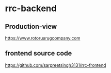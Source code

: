 # rrc-backend

## Production-view
https://www.rotoruarugcompany.com


## frontend source code
https://github.com/sarpreetsingh3131/rrc-frontend